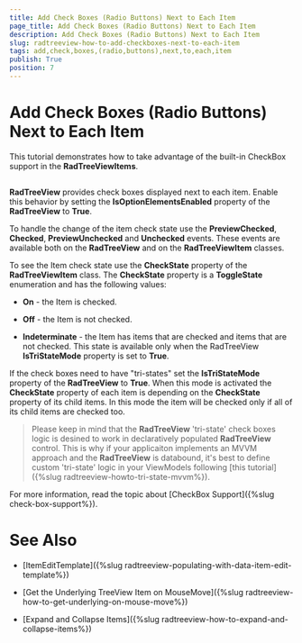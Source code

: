 ```yaml
---
title: Add Check Boxes (Radio Buttons) Next to Each Item
page_title: Add Check Boxes (Radio Buttons) Next to Each Item
description: Add Check Boxes (Radio Buttons) Next to Each Item
slug: radtreeview-how-to-add-checkboxes-next-to-each-item
tags: add,check,boxes,(radio,buttons),next,to,each,item
publish: True
position: 7
---
```


# Add Check Boxes (Radio Buttons) Next to Each Item



This tutorial demonstrates how to take advantage of the built-in CheckBox support in the __RadTreeViewItems__.
	  

## 

__RadTreeView__ provides check boxes displayed next to each item. Enable this behavior by setting the __IsOptionElementsEnabled__ property of the __RadTreeView__ to __True__.
		

To handle the change of the item check state use the __PreviewChecked__, __Checked__, __PreviewUnchecked__ and __Unchecked__ events. These events are available both on the __RadTreeView__ and on the __RadTreeViewItem__ classes.
		

To see the Item check state use the __CheckState__ property of the __RadTreeViewItem__ class. The __CheckState__ property is a __ToggleState__ enumeration and has the following values:
		

* __On__ - the Item is checked.
			

* __Off__ - the Item is not checked.
			

* __Indeterminate__ - the Item has items that are checked and items that are not checked. This state is available only when the RadTreeView __IsTriStateMode__ property is set to __True__.
			

If the check boxes need to have "tri-states" set the __IsTriStateMode__ property of the __RadTreeView__ to __True__. When this mode is activated the __CheckState__ property of each item is depending on the __CheckState__ property of its child items. In this mode the item will be checked only if all of its child items are checked too.
		

>Please keep in mind that the __RadTreeView__ 'tri-state' check boxes logic is desined to work in declaratively populated __RadTreeView__ control. This is why if your applicaiton implements an MVVM approach and the __RadTreeView__ is databound, it's best to define custom 'tri-state' logic in your ViewModels following [this  tutorial]({%slug radtreeview-howto-tri-state-mvvm%}).
		  

For more information, read the topic about [CheckBox Support]({%slug check-box-support%}).
		

# See Also

 * [ItemEditTemplate]({%slug radtreeview-populating-with-data-item-edit-template%})

 * [Get the Underlying TreeView Item on MouseMove]({%slug radtreeview-how-to-get-underlying-on-mouse-move%})

 * [Expand and Collapse Items]({%slug radtreeview-how-to-expand-and-collapse-items%})
